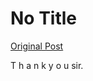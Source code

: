 # No Title

[Original Post](https://discourse.onlinedegree.iitm.ac.in/t/164277/33)

<p>T  h  a  n  k      y  o  u         sir.</p>
